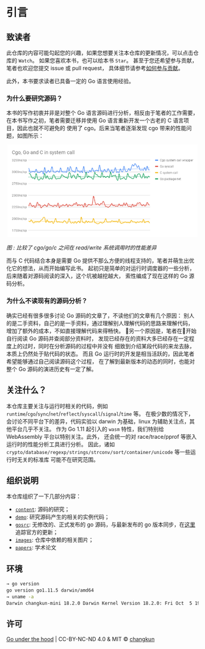 # 引言

## 致读者

此仓库的内容可能勾起您的兴趣，如果您想要关注本仓库的更新情况，可以点击仓库的 `Watch`。
如果您喜欢本书，也可以给本书 `Star`。
甚至于您还希望参与贡献，笔者也欢迎您提交 issue 或 pull request，
具体细节请参考[如何参与贡献](../CONTRIBUTING.md)。

此外，本书要求读者已具备一定的 Go 语言使用经验。

### 为什么要研究源码？

本书的写作初衷并非是对整个 Go 语言源码进行分析，相反由于笔者的工作需要，
在本书写作之初，笔者需要迁移并使用 Go 语言重新开发一个古老的 C 语言项目，因此也就不可避免的
使用了 cgo。后来当笔者逐渐发现 cgo 带来的性能问题，如图所示：

<p align="center">
  <img src="../images/cgo-go-c.png" width="500">
</p>

_图 : 比较了 cgo/go/c 之间在 read/write 系统调用时的性能差异_

而与 C 代码结合本身是需要 Go 提供不那么方便的线程支持的，笔者并萌生出优化它的想法，从而开始编写此书。
起初只是简单的对运行时调度器的一些分析，后来随着对源码阅读的深入，这个坑被越挖越大，
索性编成了现在这样的 Go 源码分析。

### 为什么不读现有的源码分析？

确实已经有很多很多讨论 Go 源码的文章了，不读他们的文章有几个原因：
别人的是二手资料，自己的是一手资料，通过理解别人理解代码的思路来理解代码，
增加了额外的成本，不如直接理解代码来得畅快。
另一个原因是，笔者在开始自行阅读 Go 源码并查阅部分资料时，
发现已经存在的资料大多已经存在一定程度上的过时，同时在分析源码的过程中并没有
细致到介绍某段代码的来龙去脉，本质上仍然处于贴代码的状态。
而且 Go 运行时的开发是相当活跃的，因此笔者希望能够通过自己阅读源码这个过程，
在了解到最新版本的动态的同时，也能对整个 Go 源码的演进历史有一定了解。

## 关注什么？

本仓库主要关注与运行时相关的代码，例如 `runtime`/`cgo`/`sync`/`net`/`reflect`/`syscall`/`signal`/`time` 等。
在极少数的情况下，会讨论不同平台下的差异，代码实验以 darwin 为基础，linux 为辅助关注点，其他平台几乎不关注。
作为 Go 1.11 起引入的 `wasm` 特性，我们特别给 WebAssembly 平台以特别关注。此外，
还会统一的对 race/trace/pprof 等嵌入运行时的性能分析工具进行分析。
因此，诸如 `crypto/database/regexp/strings/strconv/sort/container/unicode` 等一些运行时无关的标准库
可能不在研究范围。

## 组织说明

本仓库组织了一下几部分内容：

- [`content`](../content): 源码的研究；
- [`demo`](../demo): 研究源码产生的相关的实例代码；
- [`gosrc`](../gosrc): 无修改的、正式发布的 go 源码，与最新发布的 go 版本同步，在[这里](https://github.com/changkun/go/tree/go-under-the-hood)追踪官方的更新；
- [`images`](../images): 仓库中依赖的相关图片；
- [`papers`](../papers): 学术论文


## 环境

```bash
→ go version
go version go1.11.5 darwin/amd64
→ uname -a
Darwin changkun-mini 18.2.0 Darwin Kernel Version 18.2.0: Fri Oct  5 19:41:49 PDT 2018; root:xnu-4903.221.2~2/RELEASE_X86_64 x86_64
```

## 许可

[Go under the hood](https://github.com/changkun/go-under-the-hood) | CC-BY-NC-ND 4.0 & MIT &copy; [changkun](https://changkun.de)